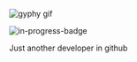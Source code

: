 ![gyphy gif](https://media.giphy.com/media/lptIayuGHV9Utu3iTv/giphy.gif)

![in-progress-badge](https://img.shields.io/badge/IN-PROGRESS-brightgreen)

Just another developer in github
